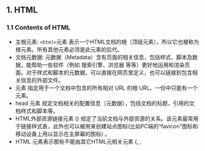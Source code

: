 ## 1. HTML

### 1.1 Contents of HTML
* 主根元素: `<html>`元素 表示一个HTML文档的根（顶级元素），所以它也被称为根元素。所有其他元素必须是此元素的后代。
* 文档元数据: 元数据（Metadata）含有页面的相关信息，包括样式、脚本及数据，能帮助一些软件（例如 搜索引擎、浏览器 等等）更好地运用和渲染页面。对于样式和脚本的元数据，可以直接在网页里定义，也可以链接到包含相关信息的外部文件。
* <base> 元素 指定用于一个文档中包含的所有相对 URL 的根 URL。一份中只能有一个 <base> 元素。
* head 元素 规定文档相关的配置信息（元数据），包括文档的标题，引用的文档样式和脚本等。
* HTML外部资源链接元素 (<link>) 规定了当前文档与外部资源的关系。该元素最常用于链接样式表，此外也可以被用来创建站点图标(比如PC端的“favicon”图标和移动设备上用以显示在主屏幕的图标) 。
* HTML <meta> 元素表示那些不能由其它HTML元相关元素 (<base>, <link>, <script>, <style> 或 <title>) 之一表示的任何元数据信息.
* HTML的<style>元素包含文档的样式信息或者文档的部分内容。默认情况下，该标签的样式信息通常是CSS的格式。

### 1.2 Navigation
* 将 `menu` 放到 `container` 中。



## 2. Semantic UI
* 构建前端的框架。
* CDN(Contect Delivery Netword, or Content Distribute Network): 在我看来，CDN的本质是缓存，而内核中支撑它的互联网精神则是共享。
* `ui segment`, `ui container`, `attached`, `menu`, 
* `div.ui.segment` is different with `div.ui.segments`
* `div.ui.pagination`
* `Form validation`
* `ui dropdown`
* `ui selection dropdown`
* `ui table`
* `ui label`
* `ui checkbox`
* `menu`
* `ui error message`
* `ui right aligned container`

## 3. JavaScript、jQuery、AJAX、JSON 这四个之间的关系？
* JavaScript 为页面提供更多功能，是页面交互功能的基础语言。此外它的语言规范和引擎还被用于其他领域，比如 Node 等。
* jQuery 屏蔽了浏览器之间的兼容性问题，针对常用功能封装了大量的 API，并支持插件机制，让你写 JavaScript 的效率很高，质量很好。
* Ajax 技术提供了一种新的前后端数据交互方式，不需要刷新页面，而且不阻塞页面执行流程，异步的去请求去获取、交互数据。
* JSON 用来描述前后端数据交互的内容格式，有了 JSON 这样的一套统一的描述规则，前后端解析数据的成本变低，使用非常简单。JSON 属于 JavaScript 的一个子集。


## 4. Components
* Import Images
[Unsplash.it: Use Placeholder Photos From Unsplash.com](https://www.jotform.com/blog/unsplash-it-use-placeholder-photos-from-unsplash-com-93599/)
[Easy to use, stylish placeholders](https://picsum.photos/)
* Find Icons
[Font Awesome](https://fontawesome.com/)


## 5. Click Pay Button to toggle Images


## 6. Plugins



### Reference
[jsDelivr](https://www.jsdelivr.com/)
[HTML 元素参考](https://developer.mozilla.org/zh-CN/docs/Web/HTML/Element)
[HTML 页面自适应](https://blog.csdn.net/qq_26528483/article/details/97813907?utm_medium=distribute.pc_relevant.none-task-blog-BlogCommendFromBaidu-3.nonecase&depth_1-utm_source=distribute.pc_relevant.none-task-blog-BlogCommendFromBaidu-3.nonecase)
[HTML5----响应式（自适应）网页设计（自动适应屏幕大小）](https://blog.csdn.net/qq_40164190/article/details/83089459?utm_medium=distribute.pc_relevant.none-task-blog-title-2&spm=1001.2101.3001.4242)
[什么是CDN及其特点](http://caibaojian.com/cdn.html)
[CDN是什么？使用CDN有什么优势？](https://www.zhihu.com/question/36514327)
[JavaScript、jQuery、AJAX、JSON 这四个之间的关系？](https://www.zhihu.com/question/31305968)
[Unsplash.it: Use Placeholder Photos From Unsplash.com](https://www.jotform.com/blog/unsplash-it-use-placeholder-photos-from-unsplash-com-93599/)
[Easy to use, stylish placeholders](https://picsum.photos/)
[Font Awesome](https://fontawesome.com/)
[JavaScript Tutorial](https://www.w3schools.com/js/DEFAULT.asp)
[CSS Tutorial](https://www.w3schools.com/css/)
[HTML Tutorial](https://www.w3schools.com/html/default.asp)
[Subtle Patterns](https://www.toptal.com/designers/subtlepatterns/)
[css中什么是Semantic UI框架？](https://www.html.cn/qa/css3/18151.html)
[Angular与React的区别](https://blog.csdn.net/victoryzn/article/details/77987337)
[web前端 | 到底怎么学？](https://mp.weixin.qq.com/s?__biz=MzI5ODM3MjcxNQ==&mid=2247483840&idx=2&sn=0ff8bb94c24f0fd4bb9a044a9ff9251d&scene=19#wechat_redirect)
[web前端入坑第五篇：秒懂Vuejs、Angular、React原理和前端发展历史](https://blog.csdn.net/xllily_11/article/details/69527396?utm_medium=distribute.pc_relevant.none-task-blog-BlogCommendFromMachineLearnPai2-3.channel_param&depth_1-utm_source=distribute.pc_relevant.none-task-blog-BlogCommendFromMachineLearnPai2-3.channel_param)
[]()
[]()
[]()
[]()
[]()
[]()


